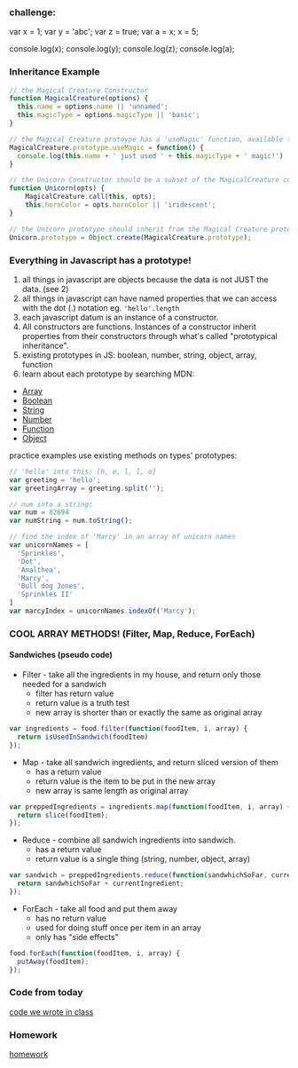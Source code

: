 ### challenge:

var x = 1;
var y = 'abc';
var z = true;
var a = x;
x = 5;

console.log(x);
console.log(y);
console.log(z);
console.log(a);


### Inheritance Example

```js
// the Magical Creature Constructor
function MagicalCreature(options) {
  this.name = options.name || 'unnamed';
  this.magicType = options.magicType || 'basic';
}

// the Magical Creature protoype has a 'useMagic' function, available to all magical creatures
MagicalCreature.prototype.useMagic = function() {
  console.log(this.name + ' just used ' + this.magicType + ' magic!')
}

// the Unicorn Constructor should be a subset of the MagicalCreature constructor
function Unicorn(opts) {
    MagicalCreature.call(this, opts);
    this.hornColor = opts.hornColor || 'iridescent';
}

// the Unicorn prototype should inherit from the Magical Creature prototype
Unicorn.prototype = Object.create(MagicalCreature.prototype);
```

### Everything in Javascript has a prototype!

1. all things in javascript are objects because the data is not JUST the data. (see 2)
2. all things in javascript can have named properties that we can access with the dot (.) notation
  eg. `'hello'.length`
3. each javascript datum is an instance of a constructor.
4. All constructors are functions. Instances of a constructor inherit properties from their constructors through what's called "prototypical inheritance".
5. existing prototypes in JS: boolean, number, string, object, array, function
6. learn about each prototype by searching MDN:
  * [Array](https://developer.mozilla.org/en-US/docs/Web/JavaScript/Reference/Global_Objects/Array/prototype)
  * [Boolean](https://developer.mozilla.org/en-US/docs/Web/JavaScript/Reference/Global_Objects/Boolean/prototype)
  * [String](https://developer.mozilla.org/en-US/docs/Web/JavaScript/Reference/Global_Objects/String/prototype)
  * [Number](https://developer.mozilla.org/en-US/docs/Web/JavaScript/Reference/Global_Objects/Number/prototype)
  * [Function](https://developer.mozilla.org/en-US/docs/Web/JavaScript/Reference/Global_Objects/Function/prototype)
  * [Object](https://developer.mozilla.org/en-US/docs/Web/JavaScript/Reference/Global_Objects/Object/prototype)

practice examples use existing methods on types' prototypes:
```js
// 'hello' into this: [h, e, l, l, o]
var greeting = 'hello';
var greetingArray = greeting.split('');

// num into a string:
var num = 82694
var numString = num.toString();

// find the index of 'Marcy' in an array of unicorn names
var unicornNames = [
  'Sprinkles',
  'Dot',
  'Amalthea',
  'Marcy',
  'Bull dog Jones',
  'Sprinkles II'
]
var marcyIndex = unicornNames.indexOf('Marcy');
```


### COOL ARRAY METHODS! (Filter, Map, Reduce, ForEach)

#### Sandwiches (pseudo code)

* Filter - take all the ingredients in my house, and return only those needed for a sandwich
  * filter has return value
  * return value is a truth test
  * new array is shorter than or exactly the same as original array

```js
var ingredients = food.filter(function(foodItem, i, array) {
  return isUsedInSandwich(foodItem)
});
```


* Map - take all sandwich ingredients, and return sliced version of them
  * has a return value
  * return value is the item to be put in the new array
  * new array is same length as original array

```js
var preppedIngredients = ingredients.map(function(foodItem, i, array) {
  return slice(foodItem);
});
```


* Reduce - combine all sandwich ingredients into sandwich.
  * has a return value
  * return value is a single thing (string, number, object, array)

```js
var sandwich = preppedIngredients.reduce(function(sandwhichSoFar, currentIngredient, i, array) {
  return sandwhichSoFar + currentIngredient;
});
```

* ForEach - take all food and put them away
  * has no return value
  * used for doing stuff once per item in an array
  * only has "side effects"

```js
food.forEach(function(foodItem, i, array) {
  putAway(foodItem);
});
```

### Code from today
[code we wrote in class](https://github.com/theironyard-frontend-nashville/notes/tree/cohort2/week03/tue/code)

### Homework
[homework](https://github.com/theironyard-frontend-nashville/assignments/tree/cohort2/week03/tue)
